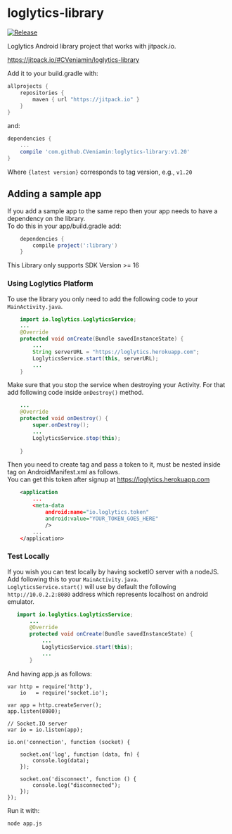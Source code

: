 # loglytics-library

[![Release](https://jitpack.io/v/CVeniamin/loglytics-library.svg)](https://jitpack.io/#CVeniamin/loglytics-library)

Loglytics Android library project that works with jitpack.io.

https://jitpack.io/#CVeniamin/loglytics-library

Add it to your build.gradle with:
```gradle
allprojects {
    repositories {
        maven { url "https://jitpack.io" }
    }
}
```
and:

```gradle
dependencies {
    ...
    compile 'com.github.CVeniamin:loglytics-library:v1.20'
}
```
Where `{latest version}` corresponds to tag version, e.g., ``v1.20``

## Adding a sample app 

If you add a sample app to the same repo then your app needs to have a dependency on the library. <br/>
To do this in your app/build.gradle add:

```gradle
    dependencies {
        compile project(':library')
    }
```

This Library only supports SDK Version >= 16

### Using Loglytics Platform
To use the library you only need to add the following code to your `MainActivity.java`.

```java
    import io.loglytics.LoglyticsService;
    ...
    @Override
    protected void onCreate(Bundle savedInstanceState) {
        ...
        String serverURL = "https://loglytics.herokuapp.com";
        LoglyticsService.start(this, serverURL);
        ...
    }
```

Make sure that you stop the service when destroying your Activity. 
For that add following code inside `onDestroy()` method.
```java
    ...
    @Override
    protected void onDestroy() {
        super.onDestroy();
        ...
        LoglyticsService.stop(this);
        
    }
```

Then you need to create <meta-data> tag and pass a token to it, <meta-data> must be nested inside <application> tag on AndroidManifest.xml as follows. <br/>
You can get this token after signup at https://loglytics.herokuapp.com
```xml
    <application
        ...
        <meta-data
            android:name="io.loglytics.token"
            android:value="YOUR_TOKEN_GOES_HERE"
            />
        ...
    </application>
```

### Test Locally

If you wish you can test locally by having socketIO server with a nodeJS.
Add following this to your ```MainActivity.java```. <br/>
```LoglyticsService.start()``` will use by default the following `http://10.0.2.2:8080` address which represents localhost on android emulator.
```java
   import io.loglytics.LoglyticsService;
       ...
       @Override
       protected void onCreate(Bundle savedInstanceState) {
           ...
           LoglyticsService.start(this);
           ...
       }
````

And having app.js as follows:
```node
var http = require('http'),
    io   = require('socket.io');

var app = http.createServer();
app.listen(8080);

// Socket.IO server
var io = io.listen(app);

io.on('connection', function (socket) {

    socket.on('log', function (data, fn) {
        console.log(data);
    });

    socket.on('disconnect', function () {
        console.log("disconnected");
    });
});
```

Run it with:
```cmd
node app.js
```

